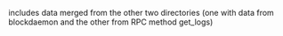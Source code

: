 includes data merged from the other two directories (one with data from blockdaemon and the other from RPC method get_logs)
